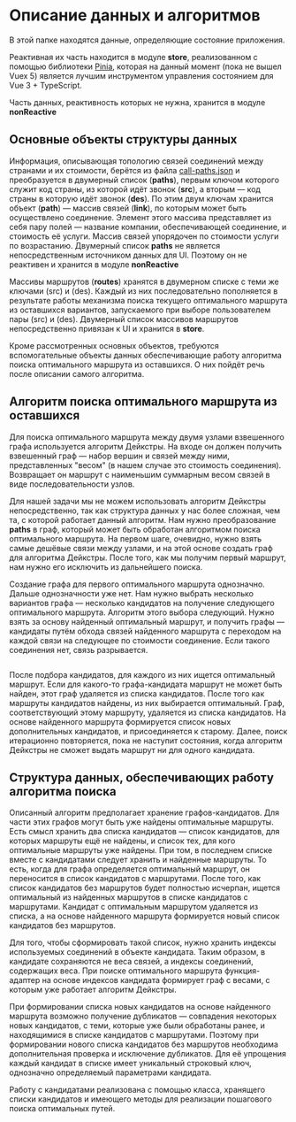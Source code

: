 # Описание данных и алгоритмов

В этой папке находятся данные, определяющие состояние приложения.

Реактивная их часть находится в модуле **store**, реализованном с помощью библиотеки [Pinia](Pinia), которая на данный момент (пока не вышел Vuex 5) является лучшим инструментом управления состоянием для Vue 3 + TypeScript.

Часть данных, реактивность которых не нужна, хранится в модуле **nonReactive**

## Основные объекты структуры данных

Информация, описывающая топологию связей соединений между странами и их стоимости, берётся из файла [call-paths.json](../../data/call-paths.json) и преобразуется в двумерный список (**paths**), первым ключом которого служит код страны, из которой идёт звонок (**src**), а вторым — код страны в которую идёт звонок (**des**). По этим двум ключам хранится объект (**path**) — массив связей (**link**), по которым может быть осуществлено соединение. Элемент этого массива представляет из себя пару полей — название компании, обеспечивающей соединение, и стоимость её услуги. Массив связей упорядочен по стоимости услуги по возрастанию. Двумерный список **paths** не является непосредственным источником данных для UI. Поэтому он не реактивен и хранится в модуле **nonReactive**

Массивы маршрутов (**routes**) хранятся в двумерном списке с теми же ключами (src) и (des). Каждый из них последовательно пополняется в результате работы механизма поиска текущего оптимального маршрута из оставшихся вариантов, запускаемого при выборе пользователем пары (src) и (des). Двумерный список массивов маршрутов непосредственно привязан к UI и хранится в **store**.

Кроме рассмотренных основных объектов, требуются вспомогательные объекты данных обеспечивающие работу алгоритма поиска оптимального маршрута из оставшихся. О них пойдёт речь после описании самого алгоритма.

## Алгоритм поиска оптимального маршрута из оставшихся

Для поиска оптимального маршрута между двумя узлами взвешенного графа используется алгоритм Дейкстры. На входе он должен получить взвешенный граф — набор вершин и связей между ними, представленных "весом" (в нашем случае это стоимость соединения). Возвращает он маршрут с наименьшим суммарным весом связей в виде последовательности узлов.

Для нашей задачи мы не можем использовать алгоритм Дейкстры непосредственно, так как структура данных у нас более сложная, чем та, с которой работает данный алгоритм. Нам нужно преобразование **paths** в граф, который может быть обработан алгоритмом поиска оптимального маршрута. На первом шаге, очевидно, нужно взять самые дешёвые связи между узлами, и на этой основе создать граф для алгоритма Дейкстры. После того, как мы получим первый маршрут, нам нужно его исключить из дальнейшего поиска.

Создание графа для первого оптимального маршрута однозначно. Дальше однозначности уже нет. Нам нужно выбрать несколько вариантов графа — несколько кандидатов на получение следующего оптимального маршрута. Алгоритм этого выбора следующий. Нужно взять за основу найденный оптимальный маршрут, и получить графы — кандидаты путём обхода связей найденного маршрута с переходом на каждой связи на следующее по стоимости соединение. Если такого соединения нет, связь разрывается.

![]()

После подбора кандидатов, для каждого из них ищется оптимальный маршрут. Если для какого-то графа-кандидата маршрут не может быть найден, этот граф удаляется из списка кандидатов. После того как маршруты кандидатов найдены, из них выбирается оптимальный. Граф, соответствующий этому маршруту, удаляется из списка кандидатов. На основе найденного маршрута формируется список новых дополнительных кандидатов, и присоединяется к старому. Далее, поиск итерационно повторяется, пока не наступит состояния, когда алгоритм Дейкстры не сможет выдать маршрут ни для одного кандидата.

## Структура данных, обеспечивающих работу алгоритма поиска

Описанный алгоритм предполагает хранение графов-кандидатов. Для части этих графов могут быть уже найдены оптимальные маршруты. Есть смысл хранить два списка кандидатов — список кандидатов, для которых маршруты ещё не найдены, и список тех, для кого оптимальные маршруты уже найдены. При том, в последнем списке вместе с кандидатами следует хранить и найденные маршруты. То есть, когда для графа определяется оптимальный маршрут, он переносится в список кандидатов с маршрутами. После того, как список кандидатов без маршрутов будет полностью исчерпан, ищется оптимальный из найденных маршрутов в списке кандидатов с маршрутами. Кандидат с оптимальным маршрутом удаляется из списка, а на основе найденного маршрута формируется новый список кандидатов без маршрутов.

Для того, чтобы сформировать такой список, нужно хранить индексы используемых соединений в объекте кандидата. Таким образом, в кандидате сохраняются не веса связей, а индексы соединений, содержащих веса. При поиске оптимального маршрута функция-адаптер на основе индексов кандидата формирует граф с весами, с которым уже работает алгоритм Дейкстры.

При формировании списка новых кандидатов на основе найденного маршрута возможно получение дубликатов — совпадения некоторых новых кандидатов, с теми, которые уже были обработаны ранее, и находящимися в списке кандидатов с маршрутами. Поэтому при формировании нового списка кандидатов без маршрутов необходима дополнительная проверка и исключение дубликатов. Для её упрощения каждый кандидат в списке имеет уникальный строковый ключ, однозначно определяемый параметрами кандидата.

Работу с кандидатами реализована с помощью класса, хранящего списки кандидатов и имеющего методы для реализации пошагового поиска оптимальных путей.
